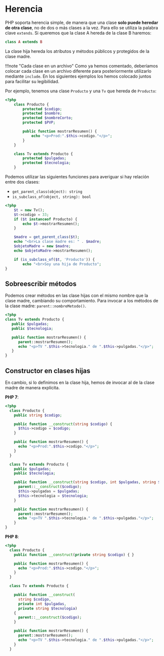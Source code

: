 # Herencia

PHP soporta herencia simple, de manera que una clase **solo puede heredar de otra clase**, no de dos o más clases a la vez. Para ello se utiliza la palabra clave `extends`. Si queremos que la clase A hereda de la clase B haremos:

```php
class A extends B
```

La clase hija hereda los atributos y métodos públicos y protegidos de la clase madre.

!!!note "Cada clase en un archivo"
	Como ya hemos comentado, deberíamos colocar cada clase en un archivo diferente para posteriormente utilizarlo mediante `include`. En los siguientes ejemplos los hemos colocado juntos para facilitar su legibilidad.

Por ejemplo, tenemos una clase `Producto` y una `Tv` que hereda de `Producto`:

```php
<?php
    class Producto {
        protected $codigo;
        protected $nombre;
        protected $nombreCorto;
        protected $PVP;

        public function mostrarResumen() {
            echo "<p>Prod:".$this->codigo."</p>";
        }
    }

    class Tv extends Producto {
        protected $pulgadas;
        protected $tecnologia;
    }
```

Podemos utilizar las siguientes funciones para averiguar si hay relación entre dos clases:

- `get_parent_class(object): string`
- `is_subclass_of(object, string): bool`

```php
<?php
    $t = new Tv();
    $t->codigo = 33;
    if ($t instanceof Producto) {
        echo $t->mostrarResumen();
    }

    $madre = get_parent_class($t);
    echo "<br>La clase madre es: " . $madre;
    $objetoMadre = new $madre;
    echo $objetoMadre->mostrarResumen();

    if (is_subclass_of($t, 'Producto')) {
        echo "<br>Soy una hija de Producto";
}
```

## Sobreescribir métodos

Podemos crear métodos en las clase hijas con el mismo nombre que la clase madre, cambiando su comportamiento. Para invocar a los métodos de la clase madre: `parent::nombreMetodo()`.

```php
<?php
class Tv extends Producto {
   public $pulgadas;
   public $tecnologia;

   public function mostrarResumen() {
      parent::mostrarResumen();
      echo "<p>TV ".$this->tecnologia." de ".$this->pulgadas."</p>";
   }
}
```

## Constructor en clases hijas

En cambio, si lo definimos en la clase hija, hemos de invocar al de la clase madre de manera explícita.

**PHP 7**:

```php
<?php
  class Producto {
    public string $codigo;

    public function __construct(string $codigo) {
      $this->codigo = $codigo;
    }

    public function mostrarResumen() {
      echo "<p>Prod:".$this->codigo."</p>";
    }
  }

  class Tv extends Producto {
    public $pulgadas;
    public $tecnologia;

    public function __construct(string $codigo, int $pulgadas, string $tecnologia) {
      parent::__construct($codigo);
      $this->pulgadas = $pulgadas;
      $this->tecnologia = $tecnologia;
    }

    public function mostrarResumen() {
      parent::mostrarResumen();
      echo "<p>TV ".$this->tecnologia." de ".$this->pulgadas."</p>";
    }
}
```

**PHP 8**:

```php
<?php
  class Producto {
    public function __construct(private string $codigo) { }

    public function mostrarResumen() {
      echo "<p>Prod:".$this->codigo."</p>";
    }        
  }

  class Tv extends Producto {

    public function __construct(
      string $codigo,
      private int $pulgadas,
      private string $tecnologia)
    {
      parent::__construct($codigo);
    }

    public function mostrarResumen() {
      parent::mostrarResumen();
      echo "<p>TV ".$this->tecnologia." de ".$this->pulgadas."</p>";
    }
  }
```

